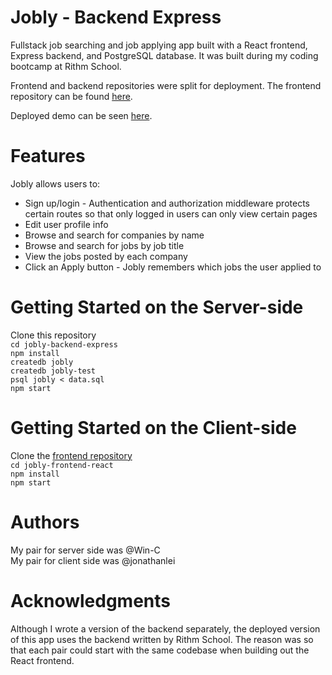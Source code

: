 # Jobly - Backend Express
Fullstack job searching and job applying app built with a React frontend, Express backend, and PostgreSQL database. It was built during my coding bootcamp at Rithm School. 

Frontend and backend repositories were split for deployment. The frontend repository can be found [here](https://github.com/s34n-k1m/jobly-frontend-react). 

Deployed demo can be seen [here](https://jobly.demo.seanmkim.com/).

# Features
Jobly allows users to:
* Sign up/login  -  Authentication and authorization middleware protects certain routes so that only logged in users can only view certain pages  
* Edit user profile info
* Browse and search for companies by name
* Browse and search for jobs by job title
* View the jobs posted by each company
* Click an Apply button  -  Jobly remembers which jobs the user applied to

# Getting Started on the Server-side
Clone this repository  
`cd jobly-backend-express`   
`npm install`  
`createdb jobly`  
`createdb jobly-test`  
`psql jobly < data.sql`  
`npm start`  

# Getting Started on the Client-side
Clone the [frontend repository](https://github.com/s34n-k1m/jobly-frontend-react)  
`cd jobly-frontend-react`  
`npm install`  
`npm start`

# Authors
My pair for server side was @Win-C  
My pair for client side was @jonathanlei  

# Acknowledgments
Although I wrote a version of the backend separately, the deployed version of this app uses the backend written by Rithm School. The reason was so that each pair could start with the same codebase when building out the React frontend.